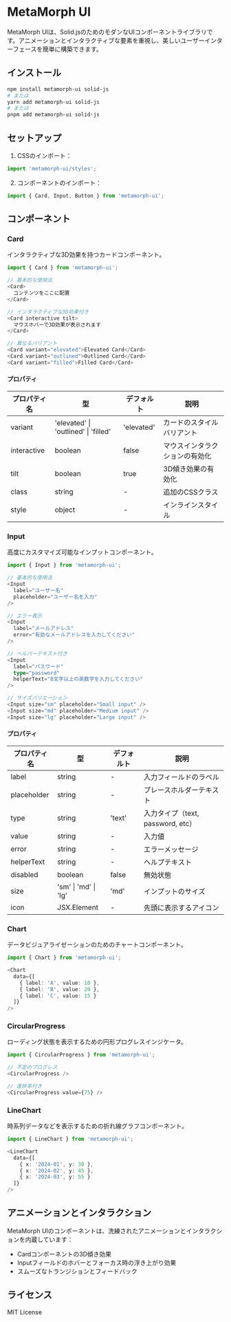 # MetaMorph UI

MetaMorph UIは、Solid.jsのためのモダンなUIコンポーネントライブラリです。アニメーションとインタラクティブな要素を重視し、美しいユーザーインターフェースを簡単に構築できます。

## インストール

```bash
npm install metamorph-ui solid-js
# または
yarn add metamorph-ui solid-js
# または
pnpm add metamorph-ui solid-js
```

## セットアップ

1. CSSのインポート：
```typescript
import 'metamorph-ui/styles';
```

2. コンポーネントのインポート：
```typescript
import { Card, Input, Button } from 'metamorph-ui';
```

## コンポーネント

### Card

インタラクティブな3D効果を持つカードコンポーネント。

```typescript
import { Card } from 'metamorph-ui';

// 基本的な使用法
<Card>
  コンテンツをここに配置
</Card>

// インタラクティブな3D効果付き
<Card interactive tilt>
  マウスホバーで3D効果が表示されます
</Card>

// 異なるバリアント
<Card variant="elevated">Elevated Card</Card>
<Card variant="outlined">Outlined Card</Card>
<Card variant="filled">Filled Card</Card>
```

#### プロパティ

| プロパティ名 | 型 | デフォルト | 説明 |
|------------|-----|---------|------|
| variant | 'elevated' \| 'outlined' \| 'filled' | 'elevated' | カードのスタイルバリアント |
| interactive | boolean | false | マウスインタラクションの有効化 |
| tilt | boolean | true | 3D傾き効果の有効化 |
| class | string | - | 追加のCSSクラス |
| style | object | - | インラインスタイル |

### Input

高度にカスタマイズ可能なインプットコンポーネント。

```typescript
import { Input } from 'metamorph-ui';

// 基本的な使用法
<Input 
  label="ユーザー名"
  placeholder="ユーザー名を入力"
/>

// エラー表示
<Input 
  label="メールアドレス"
  error="有効なメールアドレスを入力してください"
/>

// ヘルパーテキスト付き
<Input
  label="パスワード"
  type="password"
  helperText="8文字以上の英数字を入力してください"
/>

// サイズバリエーション
<Input size="sm" placeholder="Small input" />
<Input size="md" placeholder="Medium input" />
<Input size="lg" placeholder="Large input" />
```

#### プロパティ

| プロパティ名 | 型 | デフォルト | 説明 |
|------------|-----|---------|------|
| label | string | - | 入力フィールドのラベル |
| placeholder | string | - | プレースホルダーテキスト |
| type | string | 'text' | 入力タイプ（text, password, etc） |
| value | string | - | 入力値 |
| error | string | - | エラーメッセージ |
| helperText | string | - | ヘルプテキスト |
| disabled | boolean | false | 無効状態 |
| size | 'sm' \| 'md' \| 'lg' | 'md' | インプットのサイズ |
| icon | JSX.Element | - | 先頭に表示するアイコン |

### Chart

データビジュアライゼーションのためのチャートコンポーネント。

```typescript
import { Chart } from 'metamorph-ui';

<Chart
  data={[
    { label: 'A', value: 10 },
    { label: 'B', value: 20 },
    { label: 'C', value: 15 }
  ]}
/>
```

### CircularProgress

ローディング状態を表示するための円形プログレスインジケータ。

```typescript
import { CircularProgress } from 'metamorph-ui';

// 不定のプログレス
<CircularProgress />

// 進捗率付き
<CircularProgress value={75} />
```

### LineChart

時系列データなどを表示するための折れ線グラフコンポーネント。

```typescript
import { LineChart } from 'metamorph-ui';

<LineChart
  data={[
    { x: '2024-01', y: 30 },
    { x: '2024-02', y: 45 },
    { x: '2024-03', y: 55 }
  ]}
/>
```

## アニメーションとインタラクション

MetaMorph UIのコンポーネントは、洗練されたアニメーションとインタラクションを内蔵しています：

- Cardコンポーネントの3D傾き効果
- Inputフィールドのホバーとフォーカス時の浮き上がり効果
- スムーズなトランジションとフィードバック

## ライセンス

MIT License
